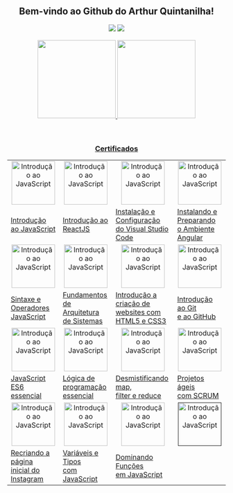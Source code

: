 <h2 align="center">Bem-vindo ao Github do Arthur Quintanilha!</h2>

<div align="center">
  <a href="https://www.linkedin.com/in/aquintanilhan/" target="_blank"><img src="https://img.shields.io/badge/LinkedIn-0077B5?style=for-the-badge&logo=linkedin&logoColor=white" target="_blank"></a> 
  <a href="https://portfolioarthur.netlify.app" target="_blank"><img src="https://img.shields.io/badge/-📂%20Portfólio-yellow?style=for-the-badge" target="_blank"></a> 
</div>

<br>

<div align="center">
  <a href="https://github.com/arthurqui">
  <img height="180em" src="https://github-readme-stats.vercel.app/api?username=arthurqui&show_icons=true&title_color=58A6FF&icon_color=1F6FEB&text_color=DAE9F2&bg_color=0D1117&hide_border=true&include_all_commits=true&count_private=true">
  <img height="180em" src="https://github-readme-stats.vercel.app/api/top-langs/?username=arthurqui&layout=compact&langs_count=6&title_color=58A6FF&icon_color=1F6FEB&text_color=DAE9F2&bg_color=0D1117&hide_border=true">
</div>
<br><br>

<h3 align="center">Certificados</h3>

<div> 

  <table align="center" >
  <tr>
    <td align="center" ><a href="https://www.dio.me/certificate/80DC8CB0/share" target="_blank"><img src="https://hermes.digitalinnovation.one/courses/badge/81d76cda-c615-41d7-84c4-c0437c7b545a.png" alt="Introdução ao JavaScript" height="100"></a></td>
    <td align="center" ><a href="https://www.dio.me/certificate/D37D6A66/share" target="_blank"><img src="https://hermes.digitalinnovation.one/courses/badge/47fb3627-20f0-4f92-a709-3e42cbe5cb36.png" alt="Introdução ao JavaScript" height="100"></td>
    <td align="center" ><a href="https://www.dio.me/certificate/3DFF0243/share" target="_blank"><img src="https://hermes.digitalinnovation.one/courses/badge/2408fc63-c480-4630-8b40-014fe16cbe42.png" alt="Introdução ao JavaScript" height="100"></td>
    <td align="center" ><a href="https://www.dio.me/certificate/A0126FE5/share" target="_blank"><img src="https://hermes.digitalinnovation.one/courses/badge/a40dfe0f-d4fe-455f-9a69-9c7904237ec4.png" alt="Introdução ao JavaScript" height="100"></td>
  </tr>
  <tr>
    <td><a href="https://www.dio.me/certificate/80DC8CB0/share" target="_blank">Introdução ao JavaScript</a></td>
    <td><a href="https://www.dio.me/certificate/D37D6A66/share" target="_blank">Introdução ao ReactJS</a></td>
    <td><a href="https://www.dio.me/certificate/3DFF0243/share" target="_blank">Instalação e Configuração<br>do Visual Studio Code</a></td>
    <td><a href="https://www.dio.me/certificate/A0126FE5/share" target="_blank">Instalando e Preparando<br>o Ambiente Angular</a></td>
  </tr>
  <tr>
    <td align="center" ><a href="https://www.dio.me/certificate/4AE86B11/share" target="_blank"><img src="https://hermes.digitalinnovation.one/courses/badge/22efbe24-6719-4210-a850-935468e140d4.png" alt="Introdução ao JavaScript" height="100"></a></td>
    <td align="center" ><a href="https://drive.google.com/file/d/1AO6JLXx7VJGJ2H134BxoukvuCi7GPCS5/view?usp=sharing" target="_blank"><img src="https://imgur.com/4MVWCJx.png" alt="Introdução ao JavaScript" height="100"></td>
    <td align="center" ><a href="https://drive.google.com/file/d/1_hLCuTguTaTqW6NEqqXp7WEAAyv47gbo/view?usp=sharing" target="_blank"><img src="https://imgur.com/fYgfmG3.png" alt="Introdução ao JavaScript" height="100"></td>
    <td align="center" ><a href="https://drive.google.com/file/d/1_bim4liihHejraRyVxObKFTb30Rgq-Xe/view?usp=sharing" target="_blank"><img src="https://hermes.digitalinnovation.one/courses/badge/c1f33b18-497b-408b-885f-ee8db71d872b.png" alt="Introdução ao JavaScript" height="100"></td>
  </tr>
  <tr>
    <td><a href="https://www.dio.me/certificate/4AE86B11/share" target="_blank">Sintaxe e Operadores<br>JavaScript</a></td>
    <td><a href="https://drive.google.com/file/d/1AO6JLXx7VJGJ2H134BxoukvuCi7GPCS5/view?usp=sharing" target="_blank">Fundamentos de<br>Arquitetura de Sistemas</a></td>
    <td><a href="https://drive.google.com/file/d/1_hLCuTguTaTqW6NEqqXp7WEAAyv47gbo/view?usp=sharing" target="_blank">Introdução a criação de<br>websites com HTML5 e CSS3</a></td>
    <td><a href="https://drive.google.com/file/d/1_bim4liihHejraRyVxObKFTb30Rgq-Xe/view?usp=sharing" target="_blank">Introdução ao Git<br>e ao GitHub</a></td>
  </tr>
  
  <tr>
    <td align="center" ><a href="https://drive.google.com/file/d/1fjMEW0RBjUc9aV4bvENZJbKWloRKWGDi/view?usp=sharing" target="_blank"><img src="https://i.imgur.com/ldzNH4b.png" alt="Introdução ao JavaScript" height="100"></a></td>
    <td align="center" ><a href="https://drive.google.com/file/d/1AO6JLXx7VJGJ2H134BxoukvuCi7GPCS5/view?usp=sharing" target="_blank"><img src="https://i.imgur.com/rdg3mtC.png" alt="Introdução ao JavaScript" height="100"></td>
    <td align="center" ><a href="https://drive.google.com/file/d/1RCw5B_P4qlJkhjxJVG5JHt0y8mk6lDpl/view?usp=sharing" target="_blank"><img src="https://hermes.digitalinnovation.one/courses/badge/398ce95f-49f3-4570-8d88-2b80fc6d3d51.png" alt="Introdução ao JavaScript" height="100"></td>
    <td align="center" ><a href="https://drive.google.com/file/d/1AFI0izCSZbwJI6SPSu7WLj63vgbZwCCT/view?usp=sharing" target="_blank"><img src="https://imgur.com/sw7UwQN.png" alt="Introdução ao JavaScript" height="100"></td>
  </tr>
  <tr>
    <td><a href="https://drive.google.com/file/d/1fjMEW0RBjUc9aV4bvENZJbKWloRKWGDi/view?usp=sharing" target="_blank">JavaScript ES6 essencial</a></td>
    <td><a href="https://drive.google.com/file/d/1TpzJ4wjgVcQO_SoZyTPvhwuvoghZ8mWv/view?usp=sharing" target="_blank">Lógica de programação<br>essencial</a></td>
    <td><a href="https://drive.google.com/file/d/1RCw5B_P4qlJkhjxJVG5JHt0y8mk6lDpl/view?usp=sharing" target="_blank">Desmistificando map,<br>filter e
reduce</a></td>
    <td><a href="https://drive.google.com/file/d/1AFI0izCSZbwJI6SPSu7WLj63vgbZwCCT/view?usp=sharing" target="_blank">Projetos ágeis<br>com SCRUM</a></td>
  </tr>
  
  <tr>
    <td align="center" ><a href="https://drive.google.com/file/d/13k-Np9cvxAjuiDhc8zxJXC7adVDk65fB/view?usp=sharing" target="_blank"><img src="https://imgur.com/oH886rK.png" alt="Introdução ao JavaScript" height="100"></a></td>
    <td align="center" ><a href="https://www.dio.me/certificate/E11BE5A3/share" target="_blank"><img src="https://hermes.digitalinnovation.one/courses/badge/881a50c9-351e-4cf0-86d4-3ca6ac4a7d22.png" alt="Introdução ao JavaScript" height="100"></td>
    <td align="center" ><a href="https://www.dio.me/certificate/7BFE5DF0/share" target="_blank"><img src="https://hermes.digitalinnovation.one/courses/badge/355ab077-57cd-4860-b385-7afaa497a77c.png" alt="Introdução ao JavaScript" height="100"></td>
    <td align="center" ><a href="" target="_blank"><img src="https://1.bp.blogspot.com/-U1F_Eu88SRI/WqxgIIe2CKI/AAAAAAAAuF8/1uZpIaYCgqEKR81xa8_namFjVY8jRMdrQCLcBGAs/s1600/Fundo%2Btransparente%2BPNG%2B%2Bfoto%2Binvisivel%2Bsem%2Bfundo.fw.png" alt="Introdução ao JavaScript" height="100"></td>
  </tr>
  <tr>
    <td><a href="https://drive.google.com/file/d/13k-Np9cvxAjuiDhc8zxJXC7adVDk65fB/view?usp=sharing" target="_blank">Recriando a página<br>inicial do
Instagram</a></td>
    <td><a href="https://www.dio.me/certificate/E11BE5A3/share" target="_blank"> Variáveis e Tipos<br>com JavaScript </a></td>
    <td><a href="https://www.dio.me/certificate/7BFE5DF0/share" target="_blank"> Dominando Funções<br>em JavaScript </a></td>
    <td><a href="" target="_blank"> </a></td>
  </tr>
  
  <!---TABELA EM BRANCO
  <tr>
    <td align="center" ><a href="" target="_blank"><img src="https://1.bp.blogspot.com/-U1F_Eu88SRI/WqxgIIe2CKI/AAAAAAAAuF8/1uZpIaYCgqEKR81xa8_namFjVY8jRMdrQCLcBGAs/s1600/Fundo%2Btransparente%2BPNG%2B%2Bfoto%2Binvisivel%2Bsem%2Bfundo.fw.png" alt="Introdução ao JavaScript" height="100"></td>
    <td align="center" ><a href="" target="_blank"><img src="https://1.bp.blogspot.com/-U1F_Eu88SRI/WqxgIIe2CKI/AAAAAAAAuF8/1uZpIaYCgqEKR81xa8_namFjVY8jRMdrQCLcBGAs/s1600/Fundo%2Btransparente%2BPNG%2B%2Bfoto%2Binvisivel%2Bsem%2Bfundo.fw.png" alt="Introdução ao JavaScript" height="100"></td>
    <td align="center" ><a href="" target="_blank"><img src="https://1.bp.blogspot.com/-U1F_Eu88SRI/WqxgIIe2CKI/AAAAAAAAuF8/1uZpIaYCgqEKR81xa8_namFjVY8jRMdrQCLcBGAs/s1600/Fundo%2Btransparente%2BPNG%2B%2Bfoto%2Binvisivel%2Bsem%2Bfundo.fw.png" alt="Introdução ao JavaScript" height="100"></td>
    <td align="center" ><a href="" target="_blank"><img src="https://1.bp.blogspot.com/-U1F_Eu88SRI/WqxgIIe2CKI/AAAAAAAAuF8/1uZpIaYCgqEKR81xa8_namFjVY8jRMdrQCLcBGAs/s1600/Fundo%2Btransparente%2BPNG%2B%2Bfoto%2Binvisivel%2Bsem%2Bfundo.fw.png" alt="Introdução ao JavaScript" height="100"></td>
  </tr>
  <tr>
    <td><a href="" target="_blank"> </a></td>
    <td><a href="" target="_blank"> </a></td>
    <td><a href="" target="_blank"> </a></td>
    <td><a href="" target="_blank"> </a></td>
  </tr>
  -->
  
</table>

  


  

</div>




